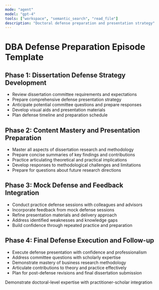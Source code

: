 ```yaml
---
mode: "agent"
model: "gpt-4"
tools: ["workspace", "semantic_search", "read_file"]
description: "Doctoral defense preparation and presentation strategy"
---
```


# DBA Defense Preparation Episode Template

## Phase 1: Dissertation Defense Strategy Development
- Review dissertation committee requirements and expectations
- Prepare comprehensive defense presentation strategy
- Anticipate potential committee questions and prepare responses
- Develop visual aids and presentation materials
- Plan defense timeline and preparation schedule

## Phase 2: Content Mastery and Presentation Preparation
- Master all aspects of dissertation research and methodology
- Prepare concise summaries of key findings and contributions
- Practice articulating theoretical and practical implications
- Develop responses to methodological challenges and limitations
- Prepare for questions about future research directions

## Phase 3: Mock Defense and Feedback Integration
- Conduct practice defense sessions with colleagues and advisors
- Incorporate feedback from mock defense sessions
- Refine presentation materials and delivery approach
- Address identified weaknesses and knowledge gaps
- Build confidence through repeated practice and preparation

## Phase 4: Final Defense Execution and Follow-up
- Execute defense presentation with confidence and professionalism
- Address committee questions with scholarly expertise
- Demonstrate mastery of business research methodology
- Articulate contributions to theory and practice effectively
- Plan for post-defense revisions and final dissertation submission

Demonstrate doctoral-level expertise with practitioner-scholar integration
